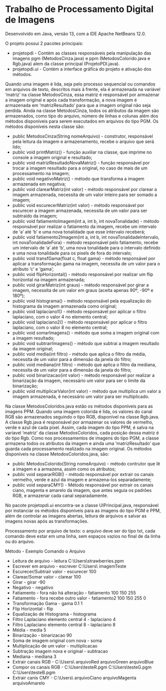 # Trabalho de Processamento Digital de Imagens
Desenvolvido em Java, versão 13, com a IDE Apache NetBeans 12.0.

O projeto possui 2 pacotes principais:
- projetopdi - Contém as classes responsáveis pela manipulação das imagens pgm (MetodosCinza.java) e ppm (MetodosColorido.java e Rgb.java) alem da classe principal (ProjetoPDI.java).
- projetopdi.ui - Contém a interface gráfica do projeto e ativação dos métodos.
    
Quando uma imagem é lida, seja pelo processo sequencial ou comandos em arquivos de texto, descritos mais à frente, ela é armazenada na variável ‘matriz’ na classe MetodosCinza, essa matriz é responsável por armazenar a imagem original e após cada transformação, a nova imagem é armazenada em ‘matrizResultado’ para que a imagem original não seja perdida.
Ainda na classe MetodosCinza, todos os atributos da imagem são armazenados, como tipo do arquivo, número de linhas e colunas além dos métodos disponíveis para serem executados em arquivos do tipo PGM. Os métodos disponíveis nesta classe são:
- public MetodosCinza(String nomeArquivo) - construtor, responsável pela leitura da imagem e armazenamento, recebe o arquivo que será lido;
- public void printMatriz() - função auxiliar na classe, que imprime no console a imagem original e resultado;
- public void matrizResultadoNovaMatriz() - função responsável por trocar a imagem resultado para a original, no caso de mais de um processamento na imagem;
- public void negativoMatriz() - método que transforma a imagem armazenada em negativa;
- public void clarearMatriz(int valor) - método responsável por clarear a imagem armazenada, necessita de um valor inteiro para ser somado a imagem;
- public void escurecerMatriz(int valor) - método responsável por escurecer a imagem armazenada, necessita de um valor para ser subtraído da imagem;
- public void fatiamentoImagem(int a, int b, int novaTonalidade) - método responsável por realizar o fatiamento da imagem, recebe um intervalo de ‘a’ até ‘b’ e uma nova tonalidade que esse intervalo receberá;
- public void fatiamento2Imagem(int a, int b, int novaTonalidadeIntervalo, int novaTonalidadeFora) - método responsável pelo fatiamento, recebe um intervalo de ‘a’ até ‘b’, uma nova tonalidade para o intervalo definido e uma nova tonalidade para os pixels de fora do intervalo;
- public void transfGama(float c, float gama) - método responsável por aplicar a transformação gama na imagem, necessita de um valor para o atributo ‘c’ e ‘gama’;
- public void flipHorizontal() - método responsável por realizar um flip horizontal na imagem armazenada;
- public void girarMatriz(int graus) - método responsável por girar a imagem, necessita de um valor em graus (aceita apenas 90º, -90º e 180º);
- public void histograma() - método responsável pela equalização do histograma da imagem armazenada como original;
- public void laplaciano1() - método responsável por aplicar o filtro laplaciano, com o valor 4 no elemento central;
- public void laplaciano2() - método responsável por aplicar o filtro laplaciano, com o valor 8 no elemento central;
- public void somarImagens() - método que soma a imagem original com a imagem resultado;
- public void subtrairImagens() - método que subtrai a imagem resultado da imagem original;
- public void media(int filtro) - método que aplica o filtro da média, necessita de um valor para a dimensão da janela do filtro;
- public void mediana(int filtro) - método que aplica o filtro da mediana, necessita de um valor para a dimensão da janela do filtro;
- public void binarizacao(int valor) - método responsável por realizar a binarização da imagem, necessário um valor para ser o limite da binarização;
- public void multiplicarValor(int valor) - método que multiplica um valor a imagem armazenada, é necessário um valor para ser multiplicado.

Na classe MetodosColoridos.java estão os métodos disponíveis para as imagens PPM. Quando uma imagem colorida é lida, os valores do canal RGB são armazenados seguindo o tipo RGB, disponível na classe Rgb.java. A classe Rgb.java é responsável por armazenar os valores de vermelho, verde e azul de cada pixel. Assim, cada imagem do tipo PPM, é salva na variavel ‘matriz’ da classe MetodosColoridos, cada posição dessa matriz é do tipo Rgb. Como nos processamentos de imagens do tipo PGM, a classe armazena todos os atributos da imagem e ainda uma ‘matrizResultado’ que guarda cada processamento realizado na imagem original. Os métodos disponíveis na classe MetodosColoridos.java, são:
- public MetodosColorido(String nomeArquivo) - método contrutor que lê a imagem e a armazena, assim como os atributos;
- public void separarRGB() - método responsável por extrair os canais vermelho, verde e azul da imagem e armazena-los separadamente;
- public void separaCMY() - Método responsável por extrair os canais ciano, magenta e amarelo da imagem, que antes seguia os padrões RGB, e armazenar cada canal separadamente.

No pacote projetopdi.ui encontra-se a classe UIPrincipal.java, responsável por instanciar os métodos disponíveis para as imagens do tipo PGM e PPM, além de controlar as imagens abertas, leitura de arquivos e salvar as imagens novas após as transformações.

Processamento por arquivo de texto: o arquivo deve ser do tipo txt, cada comando deve estar em uma linha, sem espaços vazios no final de da linha ou do arquivo.

Método - Exemplo Comando o Arquivo
- Leitura de arquivo - leitura C:\Users\strawberries.ppm
- Escrever em arquivo - escrever C:\Users\ imagemTeste
- Escurecer/Subtrair valor - escurecer 100
- Clarear/Somar valor - clarear 100
- Girar - girar -90
- Negativo - negativo
- Fatiamento - fora não há alteração - fatiamento 100 150 255
- Fatiamento - fora recebe outro valor - fatiamento2 100 150 255 0
- Transformação Gama - gama 0.1 1
- Flip Horizontal - flip
- Equalização de Histograma - histograma
- Filtro Laplaciano elemento central 4 - laplaciano 4
- Filtro Laplaciano elemento central 8 - laplaciano 8
- Média - media 5
- Binarização - binarizacao 90
- Soma de imagem original com nova - soma
- Multiplicação de um valor - multiplicacao
- Subtração imagem nova e original - subtracao
- Mediana - mediana 3
- Extrair canais RGB - C:\Users\ arquivoRed arquivoGreen arquivoBlue
- Compor os canais RGB - C:\Users\testeR.pgm C:\Users\testeG.pgm C:\Users\testeB.pgm
- Extrair canis CMY - C:\Users\ arquivoCiano arquivoMagenta arquivoAmarelo
